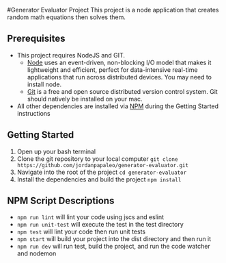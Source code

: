 #Generator Evaluator Project
This project is a node application that creates random math equations then solves them.  


## Prerequisites
- This project requires NodeJS and GIT.  
  - [Node](https://nodejs.org) uses an event-driven, non-blocking I/O model that makes it lightweight and efficient, perfect for data-intensive real-time applications that run across distributed devices.  You may need to install node. 
  - [Git](https://git-scm.com) is a free and open source distributed version control system.  Git should natively be installed on your mac.
- All other dependencies are installed via [NPM](https://www.npmjs.com/) during the Getting Started instructions


## Getting Started
1. Open up your bash terminal
1. Clone the git repository to your local computer ```git clone https://github.com/jordanpapaleo/generator-evaluator.git```
1. Navigate into the root of the project ```cd generator-evaluator```
1. Install the dependencies and build the project ```npm install```


## NPM Script Descriptions
- ```npm run lint``` will lint your code using jscs and eslint
- ```npm run unit-test``` will execute the test in the test directory
- ```npm test``` will lint your code then run unit tests
- ```npm start```  will build your project into the dist directory and then run it
- ```npm run dev``` will run test, build the project, and run the code watcher and nodemon
